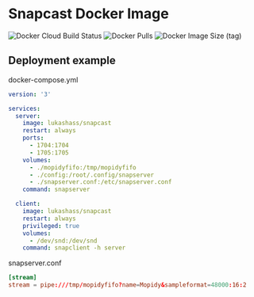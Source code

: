 # Snapcast Docker Image

![Docker Cloud Build Status](https://img.shields.io/docker/cloud/build/lukashass/snapcast)
![Docker Pulls](https://img.shields.io/docker/pulls/lukashass/snapcast)
![Docker Image Size (tag)](https://img.shields.io/docker/image-size/lukashass/snapcast/latest)

## Deployment example

docker-compose.yml

```yml
version: '3'

services:
  server:
    image: lukashass/snapcast
    restart: always
    ports:
      - 1704:1704
      - 1705:1705
    volumes:
      - ./mopidyfifo:/tmp/mopidyfifo
      - ./config:/root/.config/snapserver
      - ./snapserver.conf:/etc/snapserver.conf
    command: snapserver

  client:
    image: lukashass/snapcast
    restart: always
    privileged: true
    volumes:
      - /dev/snd:/dev/snd
    command: snapclient -h server
```

snapserver.conf

```conf
[stream]
stream = pipe:///tmp/mopidyfifo?name=Mopidy&sampleformat=48000:16:2
```
